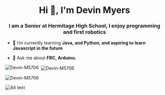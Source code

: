 <h1 align="center">Hi 👋, I'm Devin Myers</h1>
<h3 align="center"> I am a Senior at Hermitage High School, I enjoy programming and first robotics</h3>

- 🌱 I’m currently learning **Java, and Python, and aspiring to learn Javascript in the future**

- 💬 Ask me about **FRC, Arduino.**

<p><img align="left" src="https://github-readme-stats.vercel.app/api/top-langs?username=Devin-M5706&show_icons=true&locale=en&theme=tokyonight&layout=compact" alt="Devin-M5706" /></p>

<p>&nbsp;<img align="center" src="https://github-readme-stats.vercel.app/api?username=Devin-M5706&show_icons=true&theme=tokyonight&locale=en" alt="Devin-M5706" /></p>

<p><img align="center" src="https://github-readme-streak-stats.herokuapp.com/?user=Devin-M5706&theme=tokyonight" alt="Devin-M5706" /></p>

![Alt text](https://spotify-recently-played-readme.vercel.app/api?user=dmyers5706)


<!--
**Devin-M5706/Devin-M5706** is a ✨ _special_ ✨ repository because its `README.md` (this file) appears on your GitHub profile.

Here are some ideas to get you started:

- 🔭 I’m currently working on ...
- 🌱 I’m currently learning ...
- 👯 I’m looking to collaborate on ...
- 🤔 I’m looking for help with ...
- 💬 Ask me about ...
- 📫 How to reach me: ...
- 😄 Pronouns: ...
- ⚡ Fun fact: ...
[![Anurag's GitHub stats](https://github-readme-stats.vercel.app/apiDevin-M5706anuraghazra)](https://github.com/anuraghazra/github-readme-stats)
-->
